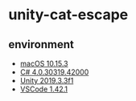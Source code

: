 # unity-cat-escape

## environment
- [macOS 10.15.3](https://www.apple.com/tw/macos/catalina/)
- [C# 4.0.30319.42000](https://docs.microsoft.com/zh-tw/dotnet/csharp/)
- [Unity 2019.3.3f1](https://unity.com/)
- [VSCode 1.42.1](https://code.visualstudio.com/)